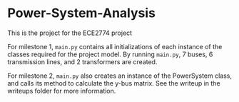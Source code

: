 # Power-System-Analysis
This is the project for the ECE2774 project

For milestone 1, ``main.py`` contains all initializations of each instance of the 
classes required for the project model. By running ``main.py``, 7 buses, 6 transmission lines,
and 2 transformers are created.

For milestone 2, ``main.py`` also creates an instance of the PowerSystem class, and calls
its method to calculate the y-bus matrix. See the writeup in the writeups folder
for more information.